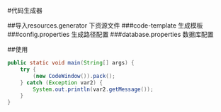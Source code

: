 #代码生成器

##导入resources.generator 下资源文件
###code-template 生成模板
###config.properties 生成路径配置
###database.properties 数据库配置

##使用
```Java
public static void main(String[] args) {
    try {
        (new CodeWindow()).pack();
    } catch (Exception var2) {
        System.out.println(var2.getMessage());
    }
}